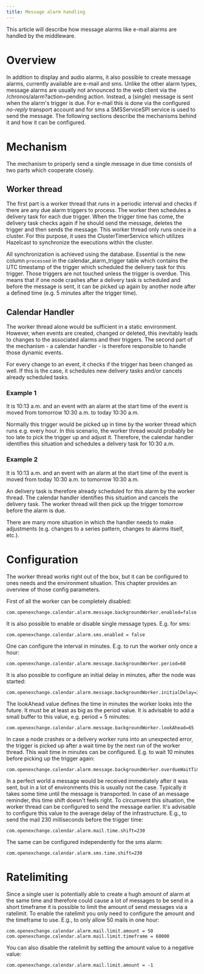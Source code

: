 ```yaml
---
title: Message alarm handling
---
```


This article will describe how message alarms like e-mail alarms are handled by the middleware. 

# Overview

In addition to display and audio alarms, it also possible to create message alarms, currently available are e-mail and sms. Unlike the other alarm types, message alarms are usually not announced to the web client via the /chronos/alarm?action=pending action. Instead, a (single) message is sent when the alarm's trigger is due. For e-mail this is done via the configured *no-reply* transport account and for sms a SMSServiceSPI service is used to send the message. The following sections describe the mechanisms behind it and how it can be configured.

# Mechanism

The mechanism to properly send a single message in due time consists of two parts which cooperate closely. 

## Worker thread

The first part is a worker thread that runs in a periodic interval and checks if there are any due alarm triggers to process. The worker then schedules a delivery task for each due trigger. When the trigger time has come, the delivery task checks again if he should send the message, deletes the trigger and then sends the message. This worker thread only runs once in a cluster. For this purpose, it uses the ClusterTimerService which utilizes Hazelcast to synchronize the executions within the cluster.

All synchronization is achieved using the database. Essential is the new column ``processed`` in the calendar_alarm_trigger table which contains the UTC timestamp of the trigger which scheduled the delivery task for this trigger. Those triggers are not touched unless the trigger is overdue. This means that if one node crashes after a delivery task is scheduled and before the message is sent, it can be picked up again by another node after a defined time (e.g. 5 minutes after the trigger time).

## Calendar Handler

The worker thread alone would be sufficient in a static environment. However, when events are created, changed or deleted, this inevitably leads to changes to the associated alarms and their triggers. The second part of the mechanism - a calendar handler - is therefore responsible to handle those dynamic events. 

For every change to an event, it checks if the trigger has been changed as well. If this is the case, it schedules new delivery tasks and/or cancels already scheduled tasks.

### Example 1

It is 10:13 a.m. and an event with an alarm at the start time of the event is moved from tomorrow 10:30 a.m. to today 10:30 a.m.
 
Normally this trigger would be picked up in time by the worker thread which runs e.g. every hour. In this scenario, the worker thread would probably be too late to pick the trigger up and adjust it. Therefore, the calendar handler identifies this situation and schedules a delivery task for 10:30 a.m.

### Example 2

It is 10:13 a.m. and an event with an alarm at the start time of the event is moved from today 10:30 a.m. to tomorrow 10:30 a.m. 

An delivery task is therefore already scheduled for this alarm by the worker thread. The calendar handler identifies this situation and cancels the delivery task. The worker thread will then pick up the trigger tomorrow before the alarm is due.

There are many more situation in which the handler needs to make adjustments (e.g. changes to a series pattern, changes to alarms itself, etc.).

# Configuration

The worker thread works right out of the box, but it can be configured to ones needs and the environment situation. This chapter provides an overview of those config parameters.

First of all the worker can be completely disabled:

    com.openexchange.calendar.alarm.message.backgroundWorker.enabled=false

It is also possible to enable or disable single message types. E.g. for sms:

    com.openexchange.calendar.alarm.sms.enabled = false

One can configure the interval in minutes. E.g. to run the worker only once a hour:

    com.openexchange.calendar.alarm.message.backgroundWorker.period=60

It is also possible to configure an initial delay in minutes, after the node was started:

    com.openexchange.calendar.alarm.message.backgroundWorker.initialDelay=30

The lookAhead value defines the time in minutes the worker looks into the future. It must be at least as big as the period value. It is advisable to add a small buffer to this value, e.g. period + 5 minutes:

    com.openexchange.calendar.alarm.message.backgroundWorker.lookAhead=65

In case a node crashes or a delivery worker runs into an unexpected error, the trigger is picked up after a wait time by the next run of the worker thread. This wait time in minutes can be configured. E.g. to wait 10 minutes before picking up the trigger again:
  
    com.openexchange.calendar.alarm.message.backgroundWorker.overdueWaitTime=10

In a perfect world a message would be received immediately after it was sent, but in a lot of environments this is usually not the case. Typically it takes some time until the message is transported. In case of an message reminder, this time shift doesn't feels right. To circumvent this situation, the worker thread can be configured to send the message earlier. It's advisable to configure this value to the average delay of the infrastructure. E.g., to send the mail 230 milliseconds before the trigger time:

    com.openexchange.calendar.alarm.mail.time.shift=230

The same can be configured independently for the sms alarm:

    com.openexchange.calendar.alarm.sms.time.shift=230


# Ratelimiting

Since a single user is potentially able to create a hugh amount of alarm at the same time and therefore could cause a lot of messages to be send in a short timeframe it is possible to limit the amount of send messages via a ratelimit. To enable the ratelimit you only need to configure the amount and the timeframe to use. E.g., to only allow 50 mails in one hour:

```
com.openexchange.calendar.alarm.mail.limit.amount = 50
com.openexchange.calendar.alarm.mail.limit.timeframe = 60000
```

You can also disable the ratelimit by setting the amount value to a negative value:

    com.openexchange.calendar.alarm.mail.limit.amount = -1
